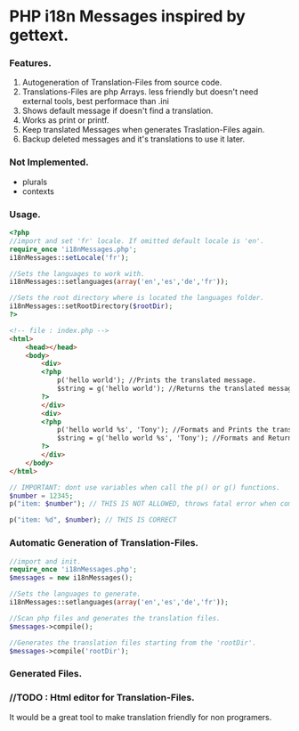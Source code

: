 # PHP i18n Messages inspired by gettext.

### Features.
1. Autogeneration of Translation-Files from source code.
2. Translations-Files are php Arrays. less friendly but doesn't need external tools, best performace than .ini
4. Shows default message if doesn't find a translation.
5. Works as print or printf.
6. Keep translated Messages when generates Traslation-Files again.
7. Backup deleted messages and it's translations to use it later.

### Not Implemented.
* plurals
* contexts



### Usage.
```php
<?php
//import and set 'fr' locale. If omitted default locale is 'en'.
require_once 'i18nMessages.php';
i18nMessages::setLocale('fr');

//Sets the languages to work with.
i18nMessages::setlanguages(array('en','es','de','fr'));

//Sets the root directory where is located the languages folder.
i18nMessages::setRootDirectory($rootDir);
?>
```
```html
<!-- file : index.php -->
<html>
    <head></head>
    <body>
        <div>
        <?php
            p('hello world'); //Prints the translated message.
            $string = g('hello world'); //Returns the translated message.
        ?>
        </div>
        <div>
        <?php 
            p('hello world %s', 'Tony'); //Formats and Prints the translated message.
            $string = g('hello world %s', 'Tony'); //Formats and Returns the translated message.
        ?>
        </div>
    </body>
</html>
```
```php
// IMPORTANT: dont use variables when call the p() or g() functions.
$number = 12345;
p("item: $number"); // THIS IS NOT ALLOWED, throws fatal error when compile Translation-Files

p("item: %d", $number); // THIS IS CORRECT       
```
### Automatic Generation of Translation-Files.
```php
//import and init.
require_once 'i18nMessages.php';
$messages = new i18nMessages();

//Sets the languages to generate.
i18nMessages::setlanguages(array('en','es','de','fr'));

//Scan php files and generates the translation files. 
$messages->compile();

//Generates the translation files starting from the 'rootDir'. 
$messages->compile('rootDir');
```
### Generated Files.

### //TODO : Html editor for Translation-Files.
It would be a great tool to make translation friendly for non programers.
